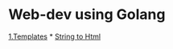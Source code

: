 # Web-dev using Golang

[1.Templates](1.Templates)
    * [String to Html](1.Templates/1.string-to-html)